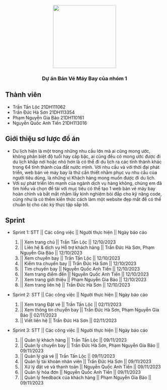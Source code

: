 <p align="center" width="300">
   <img align="center" width="200" src="![Imgur](https://i.imgur.com/ELJ3zZk.png)" />
   <h3 align="center">Dự án Bán Vé Máy Bay của nhóm 1</h3>
</p>

## Thành viên
- Trần Tấn Lộc 21DH111062
- Trần Đức Hà Sơn 21DH113354
- Phạm Nguyễn Gia Bảo 21DH110161
- Nguyễn Quốc Anh Tiến 21DH113016

## Giới thiệu sơ lược đồ án
- Du lịch hiện là một trong những nhu cầu lớn mà ai cũng mong ước, không phân biệt độ tuổi hay cấp bậc, ai cũng đều có mong ước được đi du lịch khắp nơi hoặc nhỏ hơn là có thể đi du lịch ra các tỉnh thành khác trong 64 tỉnh thành của đất nước mình. Với nhu cầu và với thời đại phát triển, web bán vé máy bay là thứ cần thiết nhằm phục vụ nhu cầu của người tiêu dùng, là những vị Khách hàng mong muốn được đi du lịch.
- Với sự phát triển lớn mạnh của ngành dịch vụ hàng không, chúng em đã tìm hiểu và chọn đề tài với mục tiêu có thể tạo 1 web bán vé máy bay hoàn chỉnh và bắt mắt nhằm lấy kinh nghiệm bòi đắp cho kỹ năng code, cũng như là có thểm kiến thức cách làm một website đẹp mắt để có thể chuẩn bị cho các kỳ thực tập sắp tới.
## Sprint
- Sprint 1:
  STT ||              Các công việc                   ||     Người thực hiện                                      ||     Ngày báo cáo
  1.  ||    Xem trang chủ                             ||      Trần Tấn Lộc                                        ||     12/10/2023
  2.  ||    Liên hệ & dịch vụ Hỗ trợ khách hàng       ||      Trần Đức Hà Sơn, Phạm Nguyễn Gia Bảo                ||     12/10/2023
  3.  ||    Xem chuyến bay                            ||      Trần Tấn Lộc                                        ||     12/10/2023
  4.  ||    Kiểm tra chuyến bay                       ||      Trần Đức Hà Sơn                                     ||     12/10/2023
  5.  ||    Tìm chuyến bay                            ||      Nguyễn Quốc Anh Tiến                                ||     12/10/2023       
  6.  ||    Xem trang điểm đến                        ||      Nguyễn Quốc Anh Tiến                                ||     12/10/2023
  7.  ||    Xem trang giới thiệu                      ||      Phạm Nguyễn Gia Bảo                                 ||     12/10/2023
  8.  ||    Xem trang liên hệ                         ||      Trần Đức Hà Sơn                                     ||     12/10/2023

- Sprint 2: 
  STT ||              Các công việc                      ||     Người thực hiện                                   ||     Ngày báo cáo
  1.  ||    Xem trang Đặt vé                             ||      Trần Tấn Lộc                                     ||      02/11/2023
  2.  ||    Xem thông tin chuyển bay                     ||      Trần Đức Hà Sơn, Phạm Nguyễn Gia Bảo             ||      02/11/2023
  3.  ||    Viết liên hệ                                 ||      Trần Đức Hà Sơn                                  ||      02/11/2023


- Sprint 3:
  STT ||              Các công việc                   ||     Người thực hiện                                      ||      Ngày báo cáo
  1.  ||    Quản lý khách hàng                        ||      Trần Tấn Lộc                                        ||      09/11/2023
  2.  ||    Quản lý chuyến bay                        ||      Trần Đức Hà Sơn, Phạm Nguyễn Gia Bảo                ||      09/11/2023
  3.  ||    Quản lý giá vé                            ||      Trần Tấn Lộc                                        ||      09/11/2023
  4.  ||    Quản lý tài khoản nhân viên               ||      Trần Đức Hà Sơn                                     ||      09/11/2023
  5.  ||    Xử lý đặt vé và thanh toán                ||      Nguyễn Quốc Anh Tiến                                ||      09/11/2023
  6.  ||    Quản lý hóa đơn                           ||      Nguyễn Quốc Anh Tiến                                ||      09/11/2023
  7.  ||    Quản lý feedback của khách hàng           ||      Phạm Nguyễn Gia Bảo                                 ||      09/11/2023


  



